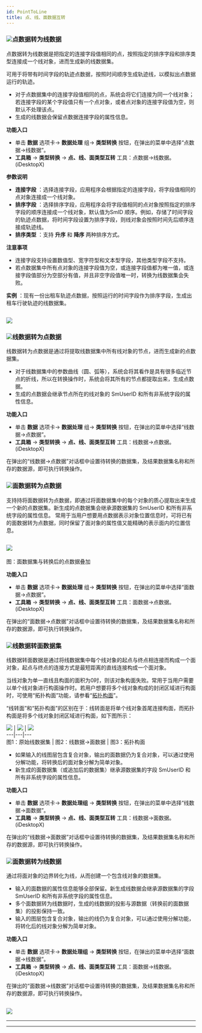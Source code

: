 ```yaml
---
id: PointToLine
title: 点、线、面数据互转
---
```

### ![](../../img/read.gif)点数据转为线数据

点数据转为线数据是把指定的连接字段值相同的点，按照指定的排序字段和排序类型连接成一个线对象，进而生成新的线数据集。

可用于将带有时间字段的轨迹点数据，按照时间顺序生成轨迹线，以模拟出点数据运行的轨迹。

  * 对于点数据集中的连接字段值相同的点，系统会将它们连接为同一个线对象；若连接字段的某个字段值只有一个点对象，或者点对象的连接字段值为空，则默认不处理该点。
  * 生成的线数据会保留点数据连接字段的属性信息。

**功能入口**

  * 单击 **数据** 选项卡-> **数据处理** 组-> **类型转换** 按钮，在弹出的菜单中选择“点数据->线数据”。
  * **工具箱** -> **类型转换** -> **点、线、面类型互转** 工具：点数据->线数据。(iDesktopX) 

**参数说明**

  * **连接字段** ：选择连接字段，应用程序会根据指定的连接字段，将字段值相同的点对象连接成一个线对象。
  * **排序字段** ：选择排序字段，应用程序会将字段值相同的点对象按照指定的排序字段的顺序连接成一个线对象，默认值为SmID 顺序。例如，存储了时间字段的轨迹点数据，将时间字段设置为排序字段，则线对象会按照时间先后顺序连接成轨迹线。
  * **排序类型** ：支持 **升序** 和 **降序** 两种排序方式。

**注意事项**

  * 连接字段支持设置数值型、宽字符型和文本型字段，其他类型字段不支持。
  * 若点数据集中所有点对象的连接字段值为空，或连接字段值都为唯一值，或连接字段值部分为空部分有值，并且非空字段值唯一时，转换为线数据集会失败。

**实例** ：现有一份出租车轨迹点数据，按照运行的时间字段作为排序字段，生成出租车行驶轨迹的线数据集。

![](img/PintToLineResult.png)  
---  
  
### ![](../../img/read.gif)线数据转为点数据

线数据转为点数据是通过将提取线数据集中所有线对象的节点，进而生成新的点数据集。

  * 对于线数据集中的参数曲线（圆、弧等），系统会将其看作是具有很多临近节点的折线，所以在转换操作时，系统会将其所有的节点都提取出来，生成点数据。
  * 生成的点数据会继承节点所在的线对象的 SmUserID 和所有非系统字段的属性信息。

**功能入口**

  * 单击 **数据** 选项卡-> **数据处理** 组-> **类型转换** 按钮，在弹出的菜单中选择“线数据->点数据”。
  * **工具箱** -> **类型转换** -> **点、线、面类型互转** 工具：线数据->点数据。(iDesktopX) 

在弹出的“线数据->点数据”对话框中设置待转换的数据集，及结果数据集名称和所存的数据源，即可执行转换操作。

### ![](../../img/read.gif)面数据转为点数据

支持持将面数据转为点数据，即通过将面数据集中的每个对象的质心提取出来生成一个新的点数据集。新生成的点数据集会继承源数据集的 SmUserID
和所有非系统字段的属性信息。 常用于当用户想要用点数据表示对象位置信息时，可将已有的面数据转为点数据，同时保留了面对象的属性值又能精确的表示面内的位置信息。

![](img/PolygonToPoint.png)  
---  
图：面数据集与转换后的点数据叠加  
  
**功能入口**

  * 单击 **数据** 选项卡-> **数据处理** 组-> **类型转换** 按钮，在弹出的菜单中选择“面数据->点数据”。
  * **工具箱** -> **类型转换** -> **点、线、面类型互转** 工具：面数据->点数据。(iDesktopX) 

在弹出的“面数据->点数据”对话框中设置待转换的数据集，及结果数据集名称和所存的数据源，即可执行转换操作。

### ![](../../img/read.gif)线数据转面数据集

线数据转面数据是通过将线数据集中每个线对象的起点与终点相连接而构成一个面对象，起点与终点的连接方式是最短距离的直线连接构成一个面对象。

当线对象为单一直线且构面的面积为0时，则该对象构面失败。常用于当用户需要以单个线对象进行构面操作时。若用户想要将多个线对象构成的封闭区域进行构面时，可使用“拓扑构面”功能，请参看“[拓扑构面](../Topology/TopotoPolygon.html)”。

“线转面”和“拓扑构面”的区别在于：线转面是将单个线对象首尾连接构面，而拓扑构面是将多个线对象封闭区域进行构面，如下图所示：

![](img/LineToPolygon1.png) | ![](img/LineToPolygon2.png) |
![](img/LineToPolygon3.png)  
---|---|---  
图1：原始线数据集 | 图2：线数据->面数据 | 图3：拓扑构面  
  
  * 如果输入的线图层包含复合对象，输出的面数据仍为复合对象，可以通过使用分解功能，将转换后的面对象分解为简单对象。
  * 新生成的面数据集（或追加后的数据集）继承源数据集的字段 SmUserID 和所有非系统字段的属性信息。

**功能入口**

  * 单击 **数据** 选项卡-> **数据处理组** -> **类型转换** 按钮，在弹出的菜单中选择“线数据->面数据”。
  * **工具箱** -> **类型转换** -> **点、线、面类型互转** 工具：线数据->面数据。(iDesktopX) 

在弹出的“线数据->面数据”对话框中设置待转换的数据集，及结果数据集名称和所存的数据源，即可执行转换操作。

### ![](../../img/read.gif)面数据转为线数据

通过将面对象的边界转化为线，从而创建一个包含线对象的数据集。

  * 输入的面数据的属性信息能够全部保留。新生成线数据会继承源数据集的字段 SmUserID 和所有非系统字段的属性信息。
  * 多个面数据转为线数据时，生成的线数据的投影与源数据（转换前的面数据集）的投影保持一致。
  * 输入的图层包含复合对象，输出的线仍为复合对象，可以通过使用分解功能，将转化后的线对象分解为简单对象。

**功能入口**

  * 单击 **数据** 选项卡-> **数据处理组** -> **类型转换** 按钮，在弹出的菜单中选择“面数据->线数据”。
  * **工具箱** -> **类型转换** -> **点、线、面类型互转** 工具：面数据->线数据。(iDesktopX) 

在弹出的“面数据->线数据”对话框中设置待转换的数据集，及结果数据集名称和所存的数据源，即可执行转换操作。

![](img/PolygonToLine.png)  
---  
  
* * *

[](http://www.supermap.com)  
  
---

